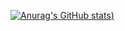 [![Anurag's GitHub stats](https://github-readme-stats.vercel.app/api?username=alivarastepour&count_private=true))](https://github.com/anuraghazra/github-readme-stats)
